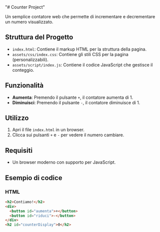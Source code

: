 "# Counter Project" 

Un semplice contatore web che permette di incrementare e decrementare un numero visualizzato.

## Struttura del Progetto

- `index.html`: Contiene il markup HTML per la struttura della pagina.
- `assets/css/index.css`: Contiene gli stili CSS per la pagina (personalizzabili).
- `assets/script/index.js`: Contiene il codice JavaScript che gestisce il conteggio.

## Funzionalità

- **Aumenta**: Premendo il pulsante `+`, il contatore aumenta di 1.
- **Diminuisci**: Premendo il pulsante `-`, il contatore diminuisce di 1.

## Utilizzo

1. Apri il file `index.html` in un browser.
2. Clicca sui pulsanti `+` e `-` per vedere il numero cambiare.

## Requisiti

- Un browser moderno con supporto per JavaScript.

## Esempio di codice

### HTML

```html
<h2>Contiamo!</h2>
<div>
  <button id="aumenta">+</button>
  <button id="riduci">-</button>
</div>
<h2 id="counterDisplay">0</h2>